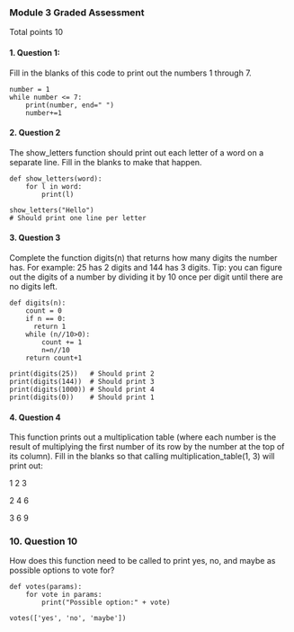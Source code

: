 ### Module 3 Graded Assessment
Total points 10
#### 1. Question 1: 
Fill in the blanks of this code to print out the numbers 1 through 7.
```
number = 1
while number <= 7:
	print(number, end=" ")
	number+=1
```

#### 2. Question 2
The show_letters function should print out each letter of a word on a separate line. Fill in the blanks to make that happen.

```
def show_letters(word):
	for l in word:
		print(l)

show_letters("Hello")
# Should print one line per letter
```

#### 3. Question 3
Complete the function digits(n) that returns how many digits the number has. For example: 25 has 2 digits and 144 has 3 digits. 
Tip: you can figure out the digits of a number by dividing it by 10 once per digit until there are no digits left.

```
def digits(n):
	count = 0
	if n == 0:
	  return 1
	while (n//10>0):
		count += 1
		n=n//10
	return count+1
	
print(digits(25))   # Should print 2
print(digits(144))  # Should print 3
print(digits(1000)) # Should print 4
print(digits(0))    # Should print 1
```

#### 4. Question 4
This function prints out a multiplication table (where each number is the result of multiplying the first number of its row 
by the number at the top of its column). Fill in the blanks so that calling multiplication_table(1, 3) will print out:

1 2 3 

2 4 6 

3 6 9






### 10. Question 10
How does this function need to be called to print yes, no, and maybe as possible options to vote for?
```
def votes(params):
	for vote in params:
	    print("Possible option:" + vote)
```

`votes(['yes', 'no', 'maybe'])`

